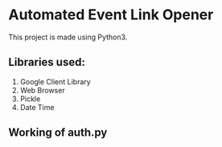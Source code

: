 # Automated Event Link Opener

This project is made using Python3.

## Libraries used: 
  1. Google Client Library
  2. Web Browser
  3. Pickle
  4. Date Time
  
## Working of auth.py
